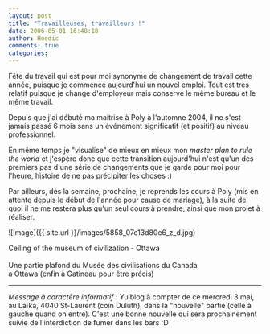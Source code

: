 ```yaml
---
layout: post
title: "Travailleuses, travailleurs !"
date: 2006-05-01 16:48:18
author: Hoedic
comments: true
categories: 
---
```



Fête du travail qui est pour moi synonyme de changement de travail cette année, puisque je commence aujourd'hui un nouvel emploi. Tout est très relatif puisque je change d'employeur mais conserve le même bureau et le même travail.

Depuis que j'ai débuté ma maitrise à Poly à l'automne 2004, il ne s'est jamais passé 6 mois sans un événement significatif (et positif) au niveau professionnel.

En même temps je "visualise" de mieux en mieux mon *master plan to rule the world* et j'espère donc que cette transition aujourd'hui n'est qu'un des premiers pas d'une série de changements que je garde pour moi pour l'heure, histoire de ne pas précipiter les choses :)

Par ailleurs, dès la semaine, prochaine, je reprends les cours à Poly (mis en attente depuis le début de l'année pour cause de mariage), à la suite de quoi il ne me restera plus qu'un seul cours à prendre, ainsi que mon projet à réaliser.

![Image]({{ site.url }}/images/5858_07c13d80e6_z_d.jpg)
<div class="photoattrib">Ceiling of the museum of civilization - Ottawa</div>
<br/>
Une partie plafond du Musée des civilisations du Canada<br/> à Ottawa (enfin à Gatineau pour être précis)

***

*Message à caractère informatif* : Yulblog  à compter de ce mercredi 3 mai, au Laïka, 4040 St-Laurent (coin Duluth), dans la "nouvelle" partie (celle à gauche quand on entre). C'est une bonne nouvelle qui sera prochainement suivie de l'interdiction de fumer dans les bars :D